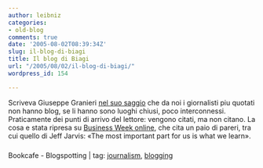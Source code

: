 ```yaml
---
author: leibniz
categories:
- old-blog
comments: true
date: '2005-08-02T08:39:34Z'
slug: il-blog-di-biagi
title: Il blog di Biagi
url: "/2005/08/02/il-blog-di-biagi/"
wordpress_id: 154

---
```

Scriveva Giuseppe Granieri [nel suo saggio](https://www.bookcafe.net/blog/archivio.cfm?categoria=Blog%20Generation)
che da noi i giornalisti piu quotati non hanno blog, se li hanno sono
luoghi chiusi, poco interconnessi. Praticamente dei punti di arrivo del
lettore: vengono citati, ma non citano. La cosa e stata ripresa su [Business Week online](https://www.businessweek.com/the_thread/blogspotting/archives/2005/07/should_mainstre.html?campaign_id=rss_blog_blogspotting), che cita un paio di pareri, tra cui quello di Jeff Jarvis: «The most important part for us is what we learn».  



### 
Bookcafe - Blogspotting | tag: [journalism](https://www.technorati.com/tags/journalism), [blogging](https://www.technorati.com/tags/blogging)
